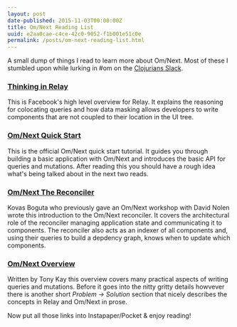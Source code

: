 ```yaml
---
layout: post
date-published: 2015-11-03T00:00:00Z
title: Om/Next Reading List
uuid: e2aa0cae-c4ce-42c0-9052-f1b001e51c0e
permalink: /posts/om-next-reading-list.html
---
```


A small dump of things I read to learn more about Om/Next. Most of these
I stumbled upon while lurking in #om on the [Clojurians Slack][clj-slack].

### [Thinking in Relay][thinking-in-relay]

This is Facebook's high level overview for Relay. It explains the
reasoning for colocating queries and how data masking allows
developers to write components that are not coupled to their location
in the UI tree.

### [Om/Next Quick Start][quick-start]

This is the official Om/Next quick start tutorial. It guides you
through building a basic application with Om/Next and introduces the
basic API for queries and mutations. After reading this you should
have a rough idea what's being talked about in the next two reads.

### [Om/Next The Reconciler][the-reconciler]

Kovas Boguta who previously gave an Om/Next workshop with David Nolen
wrote this introduction to the Om/Next reconciler. It covers the
architectural role of the reconciler managing application state and
communicating it to components. The reconciler also acts as an indexer
of all components and, using their queries to build a depdency graph,
knows when to update which components.

### [Om/Next Overview][om-next-overview]

Written by Tony Kay this overview covers many practical aspects of
writing queries and mutations. Before it goes into the nitty gritty
details howvever there is another short *Problem → Solution* section
that nicely describes the concepts in Relay and Om/Next in prose.

Now put all those links into Instapaper/Pocket & enjoy reading!

[clj-slack]: http://clojurians.net/
[thinking-in-relay]: https://facebook.github.io/relay/docs/thinking-in-relay.html
[quick-start]: https://github.com/omcljs/om/wiki/Quick-Start-%28om.next%29
[the-reconciler]: https://medium.com/@kovasb/om-next-the-reconciler-af26f02a6fb4
[om-next-overview]: https://github.com/awkay/om/wiki/Om-Next-Overview
